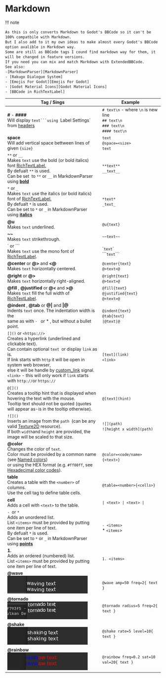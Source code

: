 # Markdown

!!! note

    As this is only converts Markdown to Godot's BBCode so it can't be 100% compatbile with Markdown.
    But I also add to it my own ideas to make almost every Godot's BBCode option avalible in Markdown way.
    Some are still as BBCode tags I cound find markdown way for them, it will be changed in feature versions.
    If you need you can mix and match Markdown with ExtendedBBCode.
    See also:
    -[MarkdownParser][MarkdownParser]
    - [Rakugo Dialogue System]
    - [Emojis For Godot][Emojis For Godot]
    - [Godot Material Icons][Godot Material Icons]
    - [BBCode in RichTextLabel]

| Tag / Sings                                                                                                                                                                                                                                                                                                                                                           | Example                                                                                   |
| --------------------------------------------------------------------------------------------------------------------------------------------------------------------------------------------------------------------------------------------------------------------------------------------------------------------------------------------------------------------- | ----------------------------------------------------------------------------------------- |
| **#** - **####**<br />Will display ` text```using  `Label Settings` from [headers][headers]                                                                                                                                                                                                                                                                           | `# text\n` - where `\n` is new line<br />`## text\n`<br />`### text\n`<br />`#### text\n` |
| **space**<br />Will add vertical space bettween lines of given `{size}`                                                                                                                                                                                                                                                                                               | `text`<br />`@space=<size>`<br />`text`                                                   |
| `**` or `__` <br />Makes `text` use the bold (or bold italics) font [RichTextLabel.][RichTextLabel]<br />By defualt `**` is used.<br />Can be set  to `**` or `__` in MarkdownParser using **[bold](MarkdownParser.md#bold)**                                                                                                                                         | `**text**`<br />`__text__`                                                                |
| `*` or `_`<br />Makes `text` use the italics (or bold italics) font of [RichTextLabel.][RichTextLabel]<br />By defualt `*` is used.<br />Can be set to `*` or `_` in MarkdownParser using **[italics](MarkdownParser.md#italics)**                                                                                                                                    | `*text*`<br />`_text_`                                                                    |
| **@u**<br />Makes `text` underlined.                                                                                                                                                                                                                                                                                                                                  | `@u{text}`                                                                                |
| **~~**<br />Makes `text` strikethrough.                                                                                                                                                                                                                                                                                                                               | `~~text~~`                                                                                |
| \` or \`\`\` <br />Makes `text` use the mono font of [RichTextLabel][RichTextLabel].                                                                                                                                                                                                                                                                                  | \``text`\`<br />\`\`\``text`\`\`\`                                                        |
| **@center** or **@>** and **<@**<br />Makes `text` horizontally centered.                                                                                                                                                                                                                                                                                             | `@center{text}`<br />`@>text<@`                                                           |
| **@right** or **@>**<br />Makes `text` horizontally right-aligned.                                                                                                                                                                                                                                                                                                    | `@right{text}`<br />`@>text>@`                                                            |
| **@fill** , **@justified** or **@<** and **>@**<br />Makes `text` fill the full width of [RichTextLabel][RichTextLabel].                                                                                                                                                                                                                                              | `@fill{text}`<br />`@justified{text}`<br />`@<text>@`                                     |
| **@indent** , **@tab** or **@\|** and **\|@** <br />Indents `text` once. The indentation width is the<br /> same as with `- ` or \* , but without a bullet point.                                                                                                                                                                                                     | `@indent{text}`<br />`@tab{text}`<br />`\|@text\|@`                                       |
| `[]()` or `<https://>`<br />Creates a hyperlink (underlined and clickable text).<br />Can contain optional `text `or display `link` as is.<br />If link starts with `http` it will be open in system web browser,<br /> else it will be handle by [custom_link][custom_link] signal.<br />`<link>` - this will only work if `link` starts with `http://`or `https://` | `[text](link)`<br />`<link>`                                                              |
| `@[]()`<br />Creates a tooltip hint that is displayed when hovering the text with the mouse.<br />Tooltip text should not be quoted (quotes will appear as-is in the tooltip otherwise).                                                                                                                                                                              | `@[text](hint)`                                                                           |
| `![]()`<br />Inserts an image from the `path `(can be any valid [Texture2D][Texture2D] resource).<br />If both `width`and `height` are provided, the image will be scaled to that size.                                                                                                                                                                               | `![](path)`<br />`![height x width](path)`                                                |
| **@color** <br />Changes the color of `text`. <br />Color must be provided by a common name (see [Named colors][Named colors])<br />or using the HEX format (e.g. `#ff00ff`, see [Hexadecimal color codes][Hexadecimal color codes]).                                                                                                                                 | `@color=<code/name>{<text>}`                                                              |
| **table** <br />Creates a table with the `<number>` of columns.<br />Use the cell tag to define table cells.                                                                                                                                                                                                                                                          | `@table=<number>{<cells>}`                                                                |
| **cell** <br />Adds a cell with `<text>` to the table.                                                                                                                                                                                                                                                                                                                | `\| <text> \| <text> \|`                                                                  |
| `- `or `* `<br />Adds an unordered list.<br />List `<items>` must be provided by putting one item per line of text.<br />By defualt `*` is used.<br />Can be set to `*` or `_` in MarkdownParser using **[points](MarkdownParser.md#points)**                                                                                                                         | `- <items>`<br />\* `<items`>                                                             |
| **1.**<br />Adds an ordered (numbered) list.<br />List `<items>` must be provided by putting one item per line of text.                                                                                                                                                                                                                                               | `1. <items>`                                                                              |
| **@wave**<br />![wave-fx][wave-fx]                                                                                                                                                                                                                                                                                                                                    | <br />`@wave amp=50 freq=2{ text }`                                                       |
| **@tornado**<br />![tornado-fx][tornado-fx]                                                                                                                                                                                                                                                                                                                           | `@tornado radius=5 freq=2{ text }`                                                        |
| **@shake**<br />![shake-fx][shake-fx]                                                                                                                                                                                                                                                                                                                                 | `@shake rate=5 level=10{ text }`                                                          |
| **@rainbow**<br />![rainbow-fx][rainbow-fx]                                                                                                                                                                                                                                                                                                                           | `@rainbow freq=0.2 sat=10 val=20{ text }`                                                 |

[wave-fx]: assets/wave.gif
[tornado-fx]: assets/tornado.gif
[shake-fx]: assets/shake.gif
[rainbow-fx]: assets/rainbow.gif
[Ordered list types]: https://docs.godotengine.org/en/4.2/tutorials/ui/bbcode_in_richtextlabel.html#doc-bbcode-in-richtextlabel-list-types
[language code]: https://docs.godotengine.org/en/4.2/tutorials/i18n/locales.html#doc-locales
[Image vertical alignment]: https://docs.godotengine.org/en/4.2/tutorials/ui/bbcode_in_richtextlabel.html#doc-bbcode-in-richtextlabel-image-alignment
[Image options]: https://docs.godotengine.org/en/4.2/tutorials/ui/bbcode_in_richtextlabel.html#doc-bbcode-in-richtextlabel-image-options
[Cell options]: https://docs.godotengine.org/en/4.2/tutorials/ui/bbcode_in_richtextlabel.html#doc-bbcode-in-richtextlabel-cell-options
[Hexadecimal color codes]: https://docs.godotengine.org/en/4.2/tutorials/ui/bbcode_in_richtextlabel.html#doc-bbcode-in-richtextlabel-hex-colors
[Named colors]: https://docs.godotengine.org/en/4.2/tutorials/ui/bbcode_in_richtextlabel.html#doc-bbcode-in-richtextlabel-named-colors
[Font options]: https://docs.godotengine.org/en/4.2/tutorials/ui/bbcode_in_richtextlabel.html#doc-bbcode-in-richtextlabel-font-options
[Texture2D]: https://docs.godotengine.org/en/4.2/classes/class_texture2d.html#class-texture2d
[custom_link]: AdvancedTextLabel.md#custom_link
[Paragraph options]: https://docs.godotengine.org/en/4.2/tutorials/ui/bbcode_in_richtextlabel.html#doc-bbcode-in-richtextlabel-paragraph-options
[RichTextLabel]: https://docs.godotengine.org/en/4.2/tutorials/ui/bbcode_in_richtextlabel.html
[Emojis For Godot]: Emojis.md
[Godot Material Icons]: Icons.md
[MarkdownParser]: MarkdownParser.md
[headers]: ExtendedBBCodeParser.md#headers
[tornado-fx]: assets/tornado.gif
